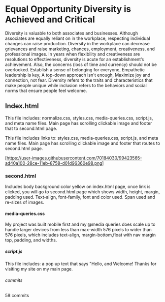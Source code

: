 # Equal Opportunity Diversity is Achieved and Critical

Diversity is valuable to both associates and businesses. Although associates are equally reliant on in the workplace, respecting individual changes can raise production. Diversity in the workplace can decrease grievances and raise marketing, chances, employment, creativeness, and professional images. In years when flexibility and creativeness are resolutions to effectiveness, diversity is acute for an establishment’s achievement. Also, the concerns (loss of time and currency) should not be overlooked. Establish a sense of belonging for everyone, Empathetic leadership is key, A top-down approach isn't enough, Maximize joy and connection, not fear. Diversity refers to the traits and characteristics that make people unique while inclusion refers to the behaviors and social norms that ensure people feel welcome.

## Index.html

 This file includes: normalize.css, styles.css, media-queries.css, script.js, and meta name files. Main page has scrolling clickable image and footer that  to second.html page.

This file includes links to: styles.css, media-queries.css, script.js, and meta name files. Main page has scrolling clickable image and footer that routes to second.html page.

[https://user-images.githubusercontent.com/70184030/99423565-ad40a100-28ce-11eb-8758-d01d96360e98.png]

### second.html

Includes body background color yellow on index.html page, once link is clicked, you will go to second.html page which shows width, height, margin, padding used. Text-align, font-family, font and color used. Span used and re-sizes of images.

#### media-queries.css

My project was built mobile first and my @media queries does scale up to handle larger devices from less than max-width 576 pixels to wider than 576 pixels, which includes text-align, margin-bottom,float with nav margin top, padding, and widths.

##### script.js

This file includes: a pop up text that says "Hello, and Welcome! Thanks for visiting my site on my main page.

###### commits

58 commits
